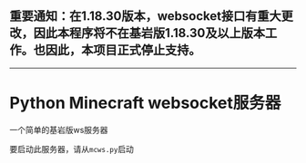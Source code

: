 ## 重要通知：在1.18.30版本，websocket接口有重大更改，因此本程序将不在基岩版1.18.30及以上版本工作。也因此，本项目正式停止支持。

----

# Python Minecraft websocket服务器
一个简单的基岩版ws服务器

要启动此服务器，请从`mcws.py`启动
